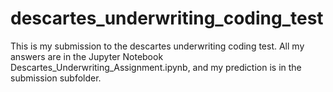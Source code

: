 # descartes_underwriting_coding_test

This is my submission to the descartes underwriting coding test. 
All my answers are in the Jupyter Notebook Descartes_Underwriting_Assignment.ipynb, and my prediction is in the submission subfolder. 